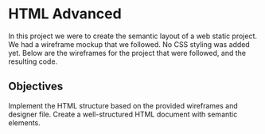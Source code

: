 # HTML Advanced
In this project we were to create the semantic layout of a web static project. We had a wireframe mockup that we followed. No CSS styling was added yet. Below are the wireframes for the project that were followed, and the resulting code. 

## Objectives
Implement the HTML structure based on the provided wireframes and designer file.
Create a well-structured HTML document with semantic elements.
